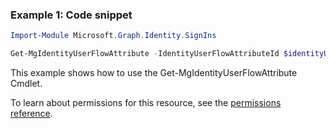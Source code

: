 ### Example 1: Code snippet

```powershellImport-Module Microsoft.Graph.Identity.SignIns

Get-MgIdentityUserFlowAttribute -IdentityUserFlowAttributeId $identityUserFlowAttributeId
```
This example shows how to use the Get-MgIdentityUserFlowAttribute Cmdlet.
To learn about permissions for this resource, see the [permissions reference](/graph/permissions-reference).

